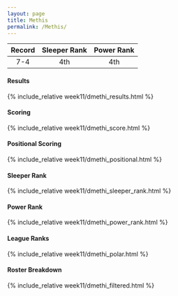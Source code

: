 ```yaml
---
layout: page
title: Methis
permalink: /Methis/
---
```


Record | Sleeper Rank | Power Rank               
:--: | :--: | :--:
7-4 | 4th | 4th

#### Results
{% include_relative week11/dmethi_results.html %}

#### Scoring
{% include_relative week11/dmethi_score.html %}

#### Positional Scoring
{% include_relative week11/dmethi_positional.html %}

#### Sleeper Rank
{% include_relative week11/dmethi_sleeper_rank.html %}

#### Power Rank
{% include_relative week11/dmethi_power_rank.html %}

#### League Ranks
{% include_relative week11/dmethi_polar.html %}

#### Roster Breakdown
{% include_relative week11/dmethi_filtered.html %}


